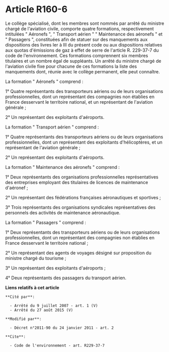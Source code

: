 # Article R160-6

Le collège spécialisé, dont les membres sont nommés par arrêté du ministre chargé de l'aviation civile, comporte quatre
formations, respectivement intitulées " Aéronefs ", " Transport aérien " " Maintenance des aéronefs " et " Passagers ",
constituées afin de statuer sur des manquements aux dispositions des livres Ier à III du présent code ou aux dispositions
relatives aux quotas d'émissions de gaz à effet de serre de l'article R. 229-37-7 du code de l'environnement. Ces formations
comprennent six membres titulaires et un nombre égal de suppléants. Un arrêté du ministre chargé de l'aviation civile fixe
pour chacune de ces formations la liste des manquements dont, réunie avec le collège permanent, elle peut connaître. 

La formation " Aéronefs " comprend : 

1° Quatre représentants des transporteurs aériens ou de leurs organisations professionnelles, dont un représentant des
compagnies non établies en France desservant le territoire national, et un représentant de l'aviation générale ; 

2° Un représentant des exploitants d'aéroports. 

La formation " Transport aérien " comprend : 

1° Quatre représentants des transporteurs aériens ou de leurs organisations professionnelles, dont un représentant des
exploitants d'hélicoptères, et un représentant de l'aviation générale ; 

2° Un représentant des exploitants d'aéroports. 

La formation " Maintenance des aéronefs " comprend : 

1° Deux représentants des organisations professionnelles représentatives des entreprises employant des titulaires de licences
de maintenance d'aéronef ; 

2° Un représentant des fédérations françaises aéronautiques et sportives ; 

3° Trois représentants des organisations syndicales représentatives des personnels des activités de maintenance
aéronautique. 

La formation " Passagers " comprend : 

1° Deux représentants des transporteurs aériens ou de leurs organisations professionnelles, dont un représentant des
compagnies non établies en France desservant le territoire national ; 

2° Un représentant des agents de voyages désigné sur proposition du ministre chargé du tourisme ; 

3° Un représentant des exploitants d'aéroports ; 

4° Deux représentants des passagers du transport aérien.

**Liens relatifs à cet article**

	**Cité par**:

	  - Arrêté du 9 juillet 2007 - art. 1 (V)
	  - Arrêté du 27 août 2015 (V)

	**Modifié par**:

	  - Décret n°2011-90 du 24 janvier 2011 - art. 2

	**Cite**:

	  - Code de l'environnement - art. R229-37-7
